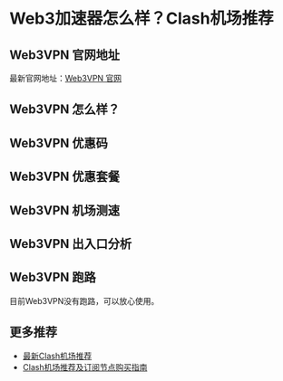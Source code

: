 # Web3加速器怎么样？Clash机场推荐

## Web3VPN 官网地址
最新官网地址：[Web3VPN 官网](https://cf.affxc.com/web3vpn/)

## Web3VPN 怎么样？


## Web3VPN 优惠码


## Web3VPN 优惠套餐


## Web3VPN 机场测速


## Web3VPN 出入口分析


## Web3VPN 跑路
目前Web3VPN没有跑路，可以放心使用。

## 更多推荐
 - [最新Clash机场推荐](https://github.com/clashfan/jichangtuijian)
 - [Clash机场推荐及订阅节点购买指南](https://clashfan.com/?utm_source=github&utm_medium=clashfan-details)
